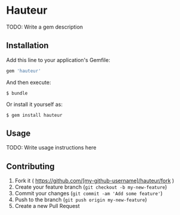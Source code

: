 # Hauteur

TODO: Write a gem description

## Installation

Add this line to your application's Gemfile:

```ruby
gem 'hauteur'
```

And then execute:

    $ bundle

Or install it yourself as:

    $ gem install hauteur

## Usage

TODO: Write usage instructions here

## Contributing

1. Fork it ( https://github.com/[my-github-username]/hauteur/fork )
2. Create your feature branch (`git checkout -b my-new-feature`)
3. Commit your changes (`git commit -am 'Add some feature'`)
4. Push to the branch (`git push origin my-new-feature`)
5. Create a new Pull Request
